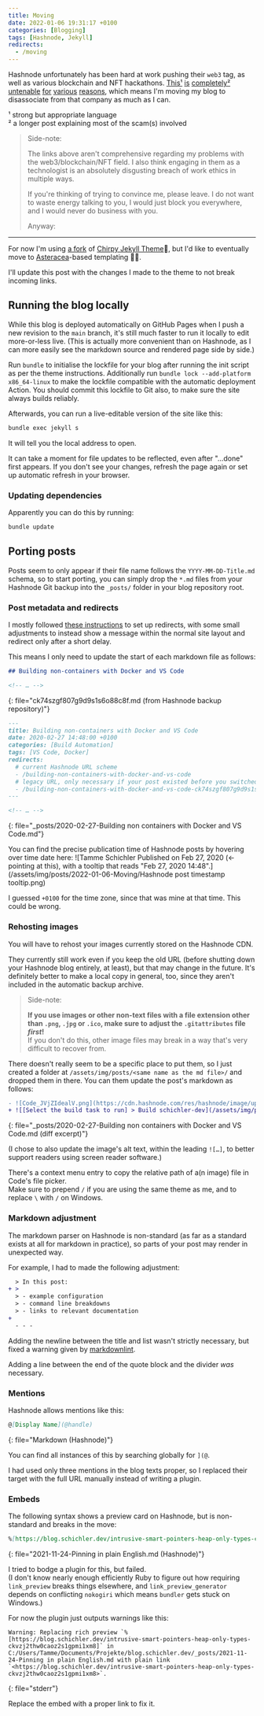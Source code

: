 ```yaml
---
title: Moving
date: 2022-01-06 19:31:17 +0100
categories: [Blogging]
tags: [Hashnode, Jekyll]
redirects:
  - /moving
---
```


Hashnode unfortunately has been hard at work pushing their `web3` tag, as well as various blockchain and NFT hackathons.
[This¹](https://twitter.com/jwz/status/1478022085737803776)
[is](https://twitter.com/MalwareTechBlog/status/1477634870167834625)
[completely²](https://tante.cc/2021/12/17/the-third-web/)
[untenable](https://twitter.com/NFTtheft/status/1468352311068037122)
[for](https://twitter.com/polotek/status/1478766257188925440)
[various](https://twitter.com/MalwareTechBlog/status/1478082896883712000)
[reasons](https://twitter.com/MalwareTechBlog/status/1477751495835545602),
which means I'm moving my blog to disassociate from that company as much as I can.

¹ strong but appropriate language  
² a longer post explaining most of the scam(s) involved

> Side-note:
>
> The links above aren't comprehensive regarding my problems with the web3/blockchain/NFT field.
> I also think engaging in them as a technologist is an absolutely disgusting breach of work ethics in multiple ways.
>
> If you're thinking of trying to convince me, please leave.
> I do not want to waste energy talking to you, I would just block you everywhere, and I would never do business with you.
>
> Anyway:

- - -

For now I'm using [a fork](https://github.com/Tamschi/jekyll-theme-chirpy-custom) of [Chirpy Jekyll Theme](https://github.com/cotes2020/jekyll-theme-chirpy#readme)💎, but I'd like to eventually move to [Asteracea](https://github.com/Tamschi/Asteracea#readme)-based templating 🌼🦀.

I'll update this post with the changes I made to the theme to not break incoming links.

## Running the blog locally

While this blog is deployed automatically on GitHub Pages when I push a new revision to the `main` branch,
it's still much faster to run it locally to edit more-or-less live. (This is actually more convenient than on Hashnode,
as I can more easily see the markdown source and rendered page side by side.)

Run `bundle` to initialise the lockfile for your blog after running the init script as per the theme instructions. Additionally run `bundle lock --add-platform x86_64-linux` to make the lockfile compatible with the automatic deployment Action.
You should commit this lockfile to Git also, to make sure the site always builds reliably.

Afterwards, you can run a live-editable version of the site like this:

```sh
bundle exec jekyll s
```

It will tell you the local address to open.

It can take a moment for file updates to be reflected, even after "...done" first appears.
If you don't see your changes, refresh the page again or set up automatic refresh in your browser.

### Updating dependencies

Apparently you can do this by running:

```sh
bundle update
```

## Porting posts

Posts seem to only appear if their file name follows the `YYYY-MM-DD-Title.md` schema, so to start porting,
you can simply drop the `*.md` files from your Hashnode Git backup into the `_posts/` folder in your blog repository root.

### Post metadata and redirects

I mostly followed [these instructions](http://www.marran.com/tech/creating-redirects-with-jekyll/)
to set up redirects, with some small adjustments to instead show a message within the normal site layout and redirect only after a short delay.

This means I only need to update the start of each markdown file as follows:

```md
## Building non-containers with Docker and VS Code

<!-- … -->
```
{: file="ck74szgf807g9d9s1s6o88c8f.md (from Hashnode backup repository)"}

```md
---
title: Building non-containers with Docker and VS Code
date: 2020-02-27 14:48:00 +0100
categories: [Build Automation]
tags: [VS Code, Docker]
redirects:
  # current Hashnode URL scheme
  - /building-non-containers-with-docker-and-vs-code
  # legacy URL, only necessary if your post existed before you switched it over
  - /building-non-containers-with-docker-and-vs-code-ck74szgf807g9d9s1s6o88c8f
---

<!-- … -->
```
{: file="_posts/2020-02-27-Building non containers with Docker and VS Code.md"}

You can find the precise publication time of Hashnode posts by hovering over time date here: ![Tamme Schichler Published on Feb 27, 2020 (<- pointing at this), with a tooltip that reads "Feb 27, 2020 14:48".](/assets/img/posts/2022-01-06-Moving/Hashnode post timestamp tooltip.png)

I guessed `+0100` for the time zone, since that was mine at that time. This could be wrong.

### Rehosting images

You will have to rehost your images currently stored on the Hashnode CDN.

They currently still work even if you keep the old URL (before shutting down your Hashnode blog entirely, at least), but that may change in the future.
It's definitely better to make a local copy in general, too, since they aren't included in the automatic backup archive.

> Side-note:
>
> **If you use images or other non-text files with a file extension other than `.png`, `.jpg` or `.ico`, make sure to adjust the `.gitattributes` file *first*!**  
> If you don't do this, other image files may break in a way that's very difficult to recover from.

There doesn't really seem to be a specific place to put them, so I just created a folder at `/assets/img/posts/<same name as the md file>/` and dropped them in there. You can them update the post's markdown as follows:

```diff
- ![Code_JVjZIdealV.png](https://cdn.hashnode.com/res/hashnode/image/upload/v1582800675358/UHG9unECP8.png)  
+ ![[Select the build task to run] > Build schichler-dev](/assets/img/posts/2020-02-27-Building non containers with Docker and VS Code/run task Build schichler-dev.png)
```
{: file="_posts/2020-02-27-Building non containers with Docker and VS Code.md (diff excerpt)"}

(I chose to also update the image's alt text, within the leading `![…]`, to better support readers using screen reader software.)

There's a context menu entry to copy the relative path of a(n image) file in Code's file picker.  
Make sure to prepend `/` if you are using the same theme as me, and to replace `\` with `/` on Windows.

### Markdown adjustment

The markdown parser on Hashnode is non-standard (as far as a standard exists at all for markdown in practice), so parts of your post may render in unexpected way.

For example, I had to made the following adjustment:

```diff
  > In this post:
+ >
  > - example configuration
  > - command line breakdowns
  > - links to relevant documentation
+
  - - -
```

Adding the newline between the title and list wasn't strictly necessary, but fixed a warning given by [markdownlint](https://marketplace.visualstudio.com/items?itemName=DavidAnson.vscode-markdownlint).

Adding a line between the end of the quote block and the divider *was* necessary.

### Mentions

Hashnode allows mentions like this:

```md
@[Display Name](@handle)
```
{: file="Markdown (Hashnode)"}

You can find all instances of this by searching globally for `](@`.

I had used only three mentions in the blog texts proper, so I replaced their target with the full URL manually instead of writing a plugin.

### Embeds

The following syntax shows a preview card on Hashnode, but is non-standard and breaks in the move:

```md
%[https://blog.schichler.dev/intrusive-smart-pointers-heap-only-types-ckvzj2thw0caoz2s1gpmi1xm8]
```
{: file="2021-11-24-Pinning in plain English.md (Hashnode)"}

I tried to bodge a plugin for this, but failed.  
(I don't know nearly enough efficiently Ruby to figure out how requiring `link_preview` breaks things elsewhere, and `link_preview_generator` depends on conflicting `nokogiri` which means `bundler` gets stuck on Windows.)

For now the plugin just outputs warnings like this:

```text
Warning: Replacing rich preview `%[https://blog.schichler.dev/intrusive-smart-pointers-heap-only-types-ckvzj2thw0caoz2s1gpmi1xm8]` in C:/Users/Tamme/Documents/Projekte/blog.schichler.dev/_posts/2021-11-24-Pinning in plain English.md with plain link `<https://blog.schichler.dev/intrusive-smart-pointers-heap-only-types-ckvzj2thw0caoz2s1gpmi1xm8>`.
```
{: file="stderr"}

Replace the embed with a proper link to fix it.

<!--TODO: Note to self: Set canonical URLs in Hashnode after I'm done and the new blog is live, then mention that here. -->
<!-- TODO: Emit RSS at /rss.xml, and surface that. -->

